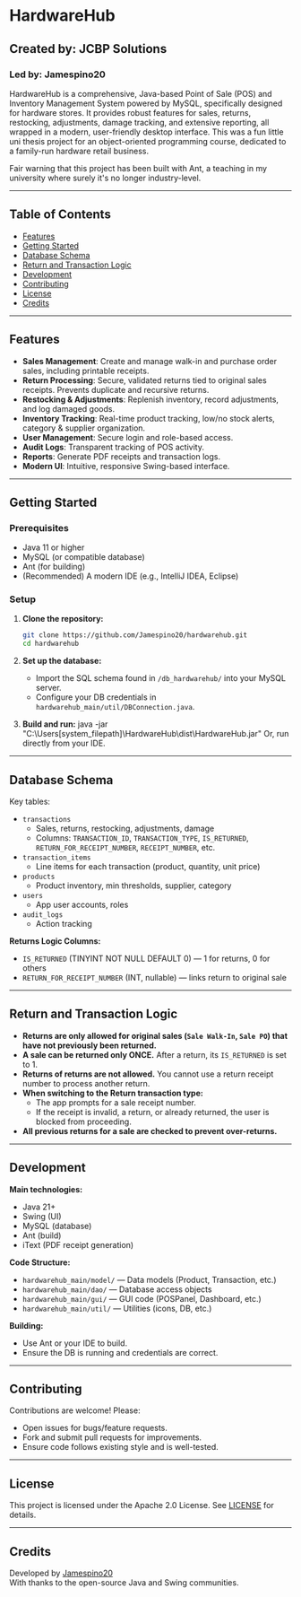 # HardwareHub
## Created by: JCBP Solutions
### Led by: Jamespino20

HardwareHub is a comprehensive, Java-based Point of Sale (POS) and Inventory Management System powered by MySQL, specifically designed for hardware stores. It provides robust features for sales, returns, restocking, adjustments, damage tracking, and extensive reporting, all wrapped in a modern, user-friendly desktop interface. This was a fun little uni thesis project for an object-oriented programming course, dedicated to a family-run hardware retail business. 

Fair warning that this project has been built with Ant, a teaching in my university where surely it's no longer industry-level.

---

## Table of Contents

- [Features](#features)
- [Getting Started](#getting-started)
- [Database Schema](#database-schema)
- [Return and Transaction Logic](#return-and-transaction-logic)
- [Development](#development)
- [Contributing](#contributing)
- [License](#license)
- [Credits](#credits)

---

## Features

- **Sales Management**: Create and manage walk-in and purchase order sales, including printable receipts.
- **Return Processing**: Secure, validated returns tied to original sales receipts. Prevents duplicate and recursive returns.
- **Restocking & Adjustments**: Replenish inventory, record adjustments, and log damaged goods.
- **Inventory Tracking**: Real-time product tracking, low/no stock alerts, category & supplier organization.
- **User Management**: Secure login and role-based access.
- **Audit Logs**: Transparent tracking of POS activity.
- **Reports**: Generate PDF receipts and transaction logs.
- **Modern UI**: Intuitive, responsive Swing-based interface.

---

## Getting Started

### Prerequisites

- Java 11 or higher
- MySQL (or compatible database)
- Ant (for building)
- (Recommended) A modern IDE (e.g., IntelliJ IDEA, Eclipse)

### Setup

1. **Clone the repository:**
   ```sh
   git clone https://github.com/Jamespino20/hardwarehub.git
   cd hardwarehub
   ```

2. **Set up the database:**
   - Import the SQL schema found in `/db_hardwarehub/` into your MySQL server.
   - Configure your DB credentials in `hardwarehub_main/util/DBConnection.java`.

3. **Build and run:**
java -jar "C:\Users\[system_filepath]\HardwareHub\dist\HardwareHub.jar"
   Or, run directly from your IDE.

---

## Database Schema

Key tables:

- `transactions`
  - Sales, returns, restocking, adjustments, damage
  - Columns: `TRANSACTION_ID`, `TRANSACTION_TYPE`, `IS_RETURNED`, `RETURN_FOR_RECEIPT_NUMBER`, `RECEIPT_NUMBER`, etc.
- `transaction_items`
  - Line items for each transaction (product, quantity, unit price)
- `products`
  - Product inventory, min thresholds, supplier, category
- `users`
  - App user accounts, roles
- `audit_logs`
  - Action tracking

**Returns Logic Columns:**
- `IS_RETURNED` (TINYINT NOT NULL DEFAULT 0) — 1 for returns, 0 for others
- `RETURN_FOR_RECEIPT_NUMBER` (INT, nullable) — links return to original sale

---

## Return and Transaction Logic

- **Returns are only allowed for original sales (`Sale Walk-In`, `Sale PO`) that have not previously been returned.**
- **A sale can be returned only ONCE.** After a return, its `IS_RETURNED` is set to 1.
- **Returns of returns are not allowed.** You cannot use a return receipt number to process another return.
- **When switching to the Return transaction type:**
  - The app prompts for a sale receipt number.
  - If the receipt is invalid, a return, or already returned, the user is blocked from proceeding.
- **All previous returns for a sale are checked to prevent over-returns.**

---

## Development

**Main technologies:**
- Java 21+
- Swing (UI)
- MySQL (database)
- Ant (build)
- iText (PDF receipt generation)

**Code Structure:**
- `hardwarehub_main/model/` — Data models (Product, Transaction, etc.)
- `hardwarehub_main/dao/` — Database access objects
- `hardwarehub_main/gui/` — GUI code (POSPanel, Dashboard, etc.)
- `hardwarehub_main/util/` — Utilities (icons, DB, etc.)

**Building:**
- Use Ant or your IDE to build.
- Ensure the DB is running and credentials are correct.

---

## Contributing

Contributions are welcome! Please:
- Open issues for bugs/feature requests.
- Fork and submit pull requests for improvements.
- Ensure code follows existing style and is well-tested.

---

## License

This project is licensed under the Apache 2.0 License. See [LICENSE](https://github.com/Jamespino20/hardwarehub/blob/master/APACHE_LICENSE.md) for details.

---

## Credits

Developed by [Jamespino20](https://github.com/Jamespino20)  
With thanks to the open-source Java and Swing communities.
